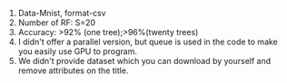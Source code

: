 1. Data-Mnist, format-csv
2. Number of RF: S=20
3. Accuracy: >92% (one tree);>96%(twenty trees)
4. I didn't offer a parallel version, but queue is used in the code to make you easily use GPU to program.
5. We didn't provide dataset which you can download by yourself and remove attributes on the title.
